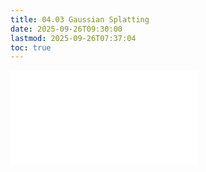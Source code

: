 ```yaml
---
title: 04.03 Gaussian Splatting
date: 2025-09-26T09:30:00
lastmod: 2025-09-26T07:37:04
toc: true
---
```


![Link to included file contents](../../../../3d-modeling/gaussian-splatting.md)

